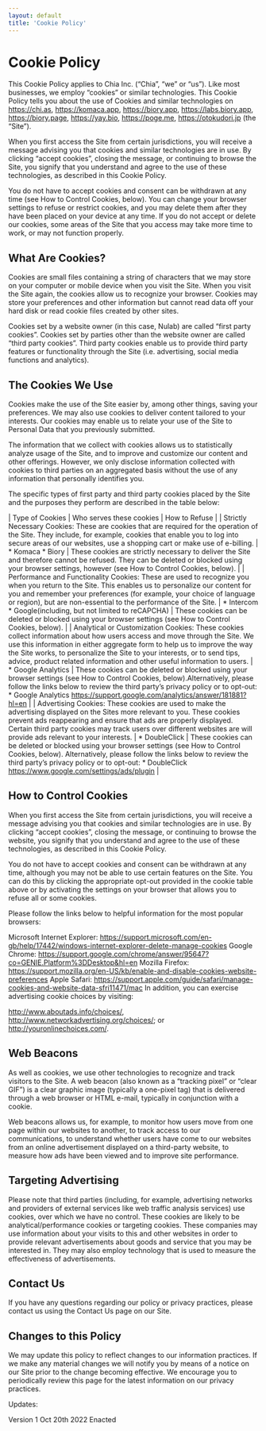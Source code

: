 ```yaml
---
layout: default
title: 'Cookie Policy'
---
```


# Cookie Policy
This Cookie Policy applies to Chia Inc. (“Chia”, “we” or “us”).
Like most businesses, we employ “cookies” or similar technologies. This Cookie Policy tells you about the use of Cookies and similar technologies on https://chi.as, https://komaca.app, https://biory.app, https://labs.biory.app, https://biory.page, https://yay.bio, https://poge.me, https://otokudori.jp (the “Site”).

When you first access the Site from certain jurisdictions, you will receive a message advising you that cookies and similar technologies are in use. By clicking “accept cookies”, closing the message, or continuing to browse the Site, you signify that you understand and agree to the use of these technologies, as described in this Cookie Policy.

You do not have to accept cookies and consent can be withdrawn at any time (see How to Control Cookies, below). You can change your browser settings to refuse or restrict cookies, and you may delete them after they have been placed on your device at any time. If you do not accept or delete our cookies, some areas of the Site that you access may take more time to work, or may not function properly.

## What Are Cookies?

Cookies are small files containing a string of characters that we may store on your computer or mobile device when you visit the Site. When you visit the Site again, the cookies allow us to recognize your browser. Cookies may store your preferences and other information but cannot read data off your hard disk or read cookie files created by other sites.

Cookies set by a website owner (in this case, Nulab) are called “first party cookies”. Cookies set by parties other than the website owner are called “third party cookies”. Third party cookies enable us to provide third party features or functionality through the Site (i.e. advertising, social media functions and analytics).

## The Cookies We Use

Cookies make the use of the Site easier by, among other things, saving your preferences. We may also use cookies to deliver content tailored to your interests. Our cookies may enable us to relate your use of the Site to Personal Data that you previously submitted.

The information that we collect with cookies allows us to statistically analyze usage of the Site, and to improve and customize our content and other offerings. However, we only disclose information collected with cookies to third parties on an aggregated basis without the use of any information that personally identifies you.

The specific types of first party and third party cookies placed by the Site and the purposes they perform are described in the table below:

 | Type of Cookies | Who serves these cookies | How to Refuse |
 | Strictly Necessary Cookies: These are cookies that are required for the operation of the Site. They include, for example, cookies that enable you to log into secure areas of our websites, use a shopping cart or make use of e-billing. | * Komaca * Biory | These cookies are strictly necessary to deliver the Site and therefore cannot be refused. They can be deleted or blocked using your browser settings, however (see How to Control Cookies, below). |
 | Performance and Functionality Cookies: These are used to recognize you when you return to the Site. This enables us to personalize our content for you and remember your preferences (for example, your choice of language or region), but are non-essential to the performance of the Site.	 | * Intercom * Google(including, but not limited to reCAPCHA) | These cookies can be deleted or blocked using your browser settings (see How to Control Cookies, below). |
 | Analytical or Customization Cookies: These cookies collect information about how users access and move through the Site. We use this information in either aggregate form to help us to improve the way the Site works, to personalize the Site to your interests, or to send tips, advice, product related information and other useful information to users. | * Google Analytics | These cookies can be deleted or blocked using your browser settings (see How to Control Cookies, below).Alternatively, please follow the links below to review the third party’s privacy policy or to opt-out: * Google Analytics https://support.google.com/analytics/answer/181881?hl=en |
 | Advertising Cookies: These cookies are used to make the advertising displayed on the Sites more relevant to you. These cookies prevent ads reappearing and ensure that ads are properly displayed. Certain third party cookies may track users over different websites are will provide ads relevant to your interests. | * DoubleClick | These cookies can be deleted or blocked using your browser settings (see How to Control Cookies, below). Alternatively, please follow the links below to review the third party’s privacy policy or to opt-out: * DoubleClick https://www.google.com/settings/ads/plugin |

## How to Control Cookies
When you first access the Site from certain jurisdictions, you will receive a message advising you that cookies and similar technologies are in use. By clicking “accept cookies”, closing the message, or continuing to browse the website, you signify that you understand and agree to the use of these technologies, as described in this Cookie Policy.

You do not have to accept cookies and consent can be withdrawn at any time, although you may not be able to use certain features on the Site. You can do this by clicking the appropriate opt-out provided in the cookie table above or by activating the settings on your browser that allows you to refuse all or some cookies.

Please follow the links below to helpful information for the most popular browsers:

Microsoft Internet Explorer: https://support.microsoft.com/en-gb/help/17442/windows-internet-explorer-delete-manage-cookies
Google Chrome: https://support.google.com/chrome/answer/95647?co=GENIE.Platform%3DDesktop&hl=en
Mozilla Firefox: https://support.mozilla.org/en-US/kb/enable-and-disable-cookies-website-preferences
Apple Safari: https://support.apple.com/guide/safari/manage-cookies-and-website-data-sfri11471/mac
In addition, you can exercise advertising cookie choices by visiting:

http://www.aboutads.info/choices/,
http://www.networkadvertising.org/choices/; or
http://youronlinechoices.com/.

## Web Beacons

As well as cookies, we use other technologies to recognize and track visitors to the Site. A web beacon (also known as a “tracking pixel” or “clear GIF”) is a clear graphic image (typically a one-pixel tag) that is delivered through a web browser or HTML e-mail, typically in conjunction with a cookie.

Web beacons allows us, for example, to monitor how users move from one page within our websites to another, to track access to our communications, to understand whether users have come to our websites from an online advertisement displayed on a third-party website, to measure how ads have been viewed and to improve site performance.

## Targeting Advertising

Please note that third parties (including, for example, advertising networks and providers of external services like web traffic analysis services) use cookies, over which we have no control. These cookies are likely to be analytical/performance cookies or targeting cookies. These companies may use information about your visits to this and other websites in order to provide relevant advertisements about goods and service that you may be interested in. They may also employ technology that is used to measure the effectiveness of advertisements.

## Contact Us

If you have any questions regarding our policy or privacy practices, please contact us using the Contact Us page on our Site.

## Changes to this Policy

We may update this policy to reflect changes to our information practices. If we make any material changes we will notify you by means of a notice on our Site prior to the change becoming effective. We encourage you to periodically review this page for the latest information on our privacy practices.

Updates:

Version 1 Oct 20th 2022 Enacted